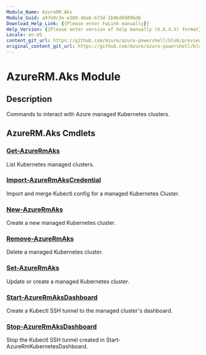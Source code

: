 ```yaml
---
Module_Name: AzureRM.Aks
Module_Guid: a97e0c3e-e389-46a6-b73d-2b9bd6909bdb
Download_Help_Link: {{Please enter FwLink manually}}
Help_Version: {{Please enter version of help manually (X.X.X.X) format}}
Locale: en-US
content_git_url: https://github.com/Azure/azure-powershell/blob/preview/src/ResourceManager/Aks/Commands.Aks/help/AzureRM.Aks.md
original_content_git_url: https://github.com/Azure/azure-powershell/blob/preview/src/ResourceManager/Aks/Commands.Aks/help/AzureRM.Aks.md
---
```


# AzureRM.Aks Module
## Description
Commands to interact with Azure managed Kubernetes clusters.

## AzureRM.Aks Cmdlets
### [Get-AzureRmAks](Get-AzureRmAks.md)
List Kubernetes managed clusters.

### [Import-AzureRmAksCredential](Import-AzureRmAksCredential.md)
Import and merge Kubectl config for a managed Kubernetes Cluster.

### [New-AzureRmAks](New-AzureRmAks.md)
Create a new managed Kubernetes cluster.

### [Remove-AzureRmAks](Remove-AzureRmAks.md)
Delete a managed Kubernetes cluster.

### [Set-AzureRmAks](Set-AzureRmAks.md)
Update or create a managed Kubernetes cluster.

### [Start-AzureRmAksDashboard](Start-AzureRmAksDashboard.md)
Create a Kubectl SSH tunnel to the managed cluster's dashboard.

### [Stop-AzureRmAksDashboard](Stop-AzureRmAksDashboard.md)
Stop the Kubectl SSH tunnel created in Start-AzureRmKubernetesDashboard.

